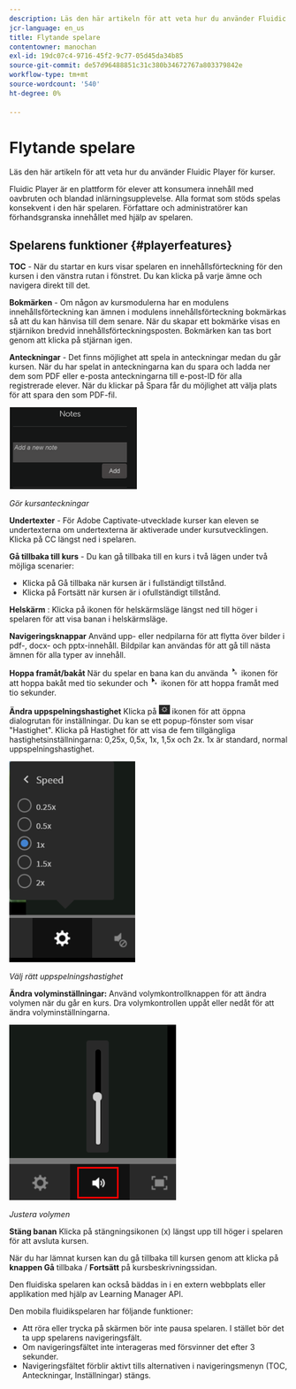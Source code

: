 ```yaml
---
description: Läs den här artikeln för att veta hur du använder Fluidic Player för kurser.
jcr-language: en_us
title: Flytande spelare
contentowner: manochan
exl-id: 19dc07c4-9716-45f2-9c77-05d45da34b85
source-git-commit: de57d96488851c31c380b34672767a803379842e
workflow-type: tm+mt
source-wordcount: '540'
ht-degree: 0%

---
```


# Flytande spelare

Läs den här artikeln för att veta hur du använder Fluidic Player för kurser.

Fluidic Player är en plattform för elever att konsumera innehåll med oavbruten och blandad inlärningsupplevelse. Alla format som stöds spelas konsekvent i den här spelaren. Författare och administratörer kan förhandsgranska innehållet med hjälp av spelaren.

## Spelarens funktioner {#playerfeatures}

<!--![](assets/fluidicplayer-callout.png)-->

**TOC** - När du startar en kurs visar spelaren en innehållsförteckning för den kursen i den vänstra rutan i fönstret. Du kan klicka på varje ämne och navigera direkt till det.

**Bokmärken** - Om någon av kursmodulerna har en modulens innehållsförteckning kan ämnen i modulens innehållsförteckning bokmärkas så att du kan hänvisa till dem senare. När du skapar ett bokmärke visas en stjärnikon bredvid innehållsförteckningsposten. Bokmärken kan tas bort genom att klicka på stjärnan igen.

**Anteckningar** - Det finns möjlighet att spela in anteckningar medan du går kursen. När du har spelat in anteckningarna kan du spara och ladda ner dem som PDF eller e-posta anteckningarna till e-post-ID för alla registrerade elever. När du klickar på Spara får du möjlighet att välja plats för att spara den som PDF-fil.

![](assets/notes.png)

*Gör kursanteckningar*

**Undertexter** - För Adobe Captivate-utvecklade kurser kan eleven se undertexterna om undertexterna är aktiverade under kursutvecklingen. Klicka på CC längst ned i spelaren.

**Gå tillbaka till kurs** - Du kan gå tillbaka till en kurs i två lägen under två möjliga scenarier:

* Klicka på Gå tillbaka när kursen är i fullständigt tillstånd.
* Klicka på Fortsätt när kursen är i ofullständigt tillstånd.

**Helskärm** : Klicka på ikonen för helskärmsläge längst ned till höger i spelaren för att visa banan i helskärmsläge.

**Navigeringsknappar** Använd upp- eller nedpilarna för att flytta över bilder i pdf-, docx- och pptx-innehåll. Bildpilar kan användas för att gå till nästa ämnen för alla typer av innehåll.

**Hoppa framåt/bakåt** När du spelar en bana kan du använda ![](assets/asset-1.png) ikonen för att hoppa bakåt med tio sekunder och  ![](assets/assets-2.png) ikonen för att hoppa framåt med tio sekunder.

**Ändra uppspelningshastighet** Klicka på ![](assets/speedicon.png) ikonen för att öppna dialogrutan för inställningar. Du kan se ett popup-fönster som visar &quot;Hastighet&quot;. Klicka på Hastighet för att visa de fem tillgängliga hastighetsinställningarna: 0,25x, 0,5x, 1x, 1,5x och 2x. 1x är standard, normal uppspelningshastighet.

![](assets/speedvariants.png)

*Välj rätt uppspelningshastighet*

**Ändra volyminställningar:** Använd volymkontrollknappen för att ändra volymen när du går en kurs. Dra volymkontrollen uppåt eller nedåt för att ändra volyminställningarna.

![](assets/volumecontrol.png)

*Justera volymen*

**Stäng banan** Klicka på stängningsikonen (x) längst upp till höger i spelaren för att avsluta kursen.

När du har lämnat kursen kan du gå tillbaka till kursen genom att klicka på **knappen Gå** tillbaka / **Fortsätt** på kursbeskrivningssidan.

Den fluidiska spelaren kan också bäddas in i en extern webbplats eller applikation med hjälp av Learning Manager API.

Den mobila fluidikspelaren har följande funktioner:

* Att röra eller trycka på skärmen bör inte pausa spelaren. I stället bör det ta upp spelarens navigeringsfält.
* Om navigeringsfältet inte interageras med försvinner det efter 3 sekunder.
* Navigeringsfältet förblir aktivt tills alternativen i navigeringsmenyn (TOC, Anteckningar, Inställningar) stängs.
